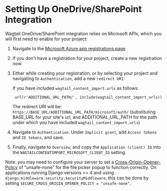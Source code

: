 # Setting Up OneDrive/SharePoint Integration

Wagtail OneDrive/SharePoint integration relies on Microsoft APIs, which you will first need to enable for your project:

1. Navigate to the [Microsoft Azure app registrations page](https://portal.azure.com/#blade/Microsoft_AAD_RegisteredApps/ApplicationsListBlade)

2. If you don't have a registration for your project, create a new registration now.

3. Either while creating your registration, or by selecting your project and navigating to `Authentication`, add a new `redirect URI`:

    If you have included `wagtail_content_import.urls` as follows:

        url(r'ADDITIONAL_URL_PATH/', include(wagtail_content_import_urls))


   The redirect URI will be: `https://BASE_URL/ADDITIONAL_URL_PATH/microsoft/auth/`
   (substituting BASE_URL for your site's url, and ADDITIONAL_URL_PATH for the path under which you have included `wagtail_content_import.urls`)

4. Navigate to `Authentication`. Under `Implicit grant`, add `Access tokens` and `ID tokens`, and save.

5. Finally, navigate to `Overview`, and copy the `Application (client) ID` into the `WAGTAILCONTENTIMPORT_MICROSOFT_CLIENT_ID` setting.

Note: you may need to configure your server to set a [Cross-Origin-Opener-Policy](https://developer.mozilla.org/en-US/docs/Web/HTTP/Headers/Cross-Origin-Opener-Policy) of "unsafe-none" for the file picker popup to function correctly. On applications running Django versions >= 4 and using `django.middleware.security.SecurityMiddleware`, this can be done by setting `SECURE_CROSS_ORIGIN_OPENER_POLICY = "unsafe-none"`.
